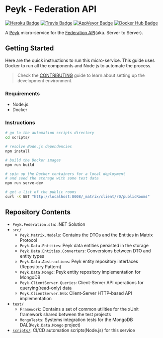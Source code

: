 # Peyk - Federation API

[![Heroku Badge]](https://peyk-federation.herokuapp.com)
[![Travis Badge]](https://travis-ci.org/Peyk/Peyk.Federation)
[![AppVeyor Badge]](https://ci.appveyor.com/project/poulad/peyk-federation)
[![Docker Hub Badge]](https://cloud.docker.com/repository/docker/peyk/federation)

A [Peyk] micro-service for the [Federation API](aka. Server to Server).

## Getting Started

Here are the quick instructions to run this micro-service.
This guide uses Docker to run all the components and Node.js to automate the process.

> Check the [CONTRIBUTING] guide to learn about setting up the development environment.

### Requirements

- Node.js
- Docker

### Instructions

```sh
# go to the automation scripts directory
cd scripts/

# resolve Node.js dependencies
npm install

# build the Docker images
npm run build

# spin up the Docker containers for a local deployment
# and seed the storage with some test data
npm run serve-dev

# get a list of the public rooms
curl -X GET "http://localhost:8008/_matrix/client/r0/publicRooms"
```

## Repository Contents

- `Peyk.Federation.sln`: .NET Solution
- `src/`
  - `Peyk.Matrix.Models`: Contains the DTOs and the Entities in Matrix Protocol
  - `Peyk.Data.Entities`: Peyk data entities persisted in the storage
  - `Peyk.Data.Entities.Converters`: Conversions between DTO and entity types
  - `Peyk.Data.Abstractions`: Peyk entity repository interfaces (Repository Pattern)
  - `Peyk.Data.Mongo`: Peyk entity repository implementation for MongoDB
  - `Peyk.ClientServer.Queries`: Client-Server API operations for querying(read-only) data
  - `Peyk.ClientServer.Web`: Client-Server HTTP-based API implementation
- `test/`
  - `Framework`: Contains a set of common utilities for the xUnit framework shared between the test projects
  - `MongoTests`: Systems integration tests for the MongoDB DAL(`Peyk.Data.Mongo` project)
- [`scripts/`]: CI/CD automation scripts(Node.js) for this service

[Heroku Badge]: https://img.shields.io/badge/-demo-yellowgreen.svg?style=popout-square&logo=heroku&colorA=cccccc
[AppVeyor Badge]: https://img.shields.io/appveyor/ci/poulad/peyk-federation/master.svg?style=popout-square&logo=appveyor
[Travis Badge]: https://img.shields.io/travis/Peyk/Peyk.Federation/master.svg?style=popout-square&logo=travis
[Docker Hub Badge]: https://img.shields.io/docker/pulls/peyk/federation.svg?style=popout-square&logo=docker
[Peyk]: https://peyk.github.io/
[Federation API]: https://matrix.org/docs/spec/server_server/latest.html
[CONTRIBUTING]: ./CONTRIBUTING.md
[`scripts/`]: ./scripts/
